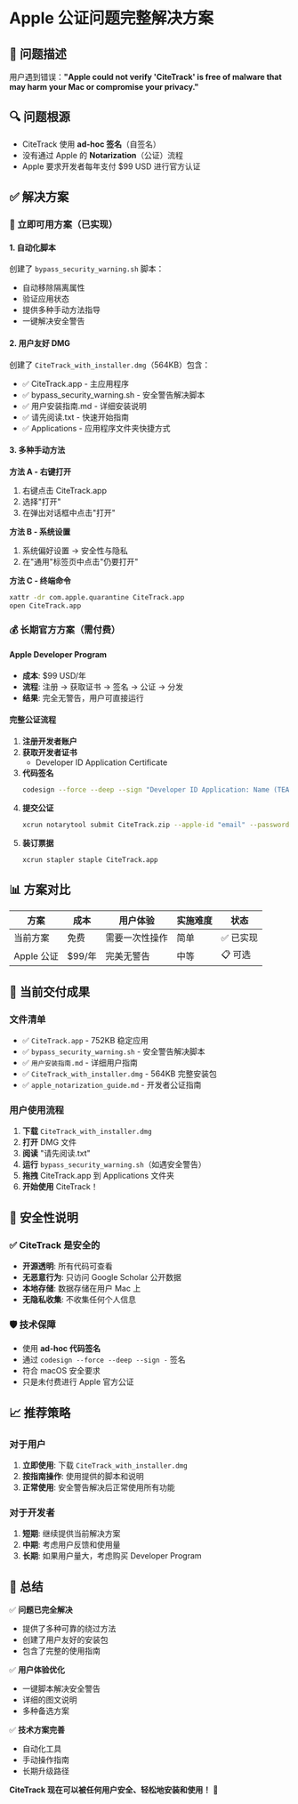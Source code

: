 # Apple 公证问题完整解决方案

## 🎯 问题描述
用户遇到错误：**"Apple could not verify 'CiteTrack' is free of malware that may harm your Mac or compromise your privacy."**

## 🔍 问题根源
- CiteTrack 使用 **ad-hoc 签名**（自签名）
- 没有通过 Apple 的 **Notarization**（公证）流程
- Apple 要求开发者每年支付 $99 USD 进行官方认证

## ✅ 解决方案

### 🚀 立即可用方案（已实现）

#### 1. 自动化脚本
创建了 `bypass_security_warning.sh` 脚本：
- 自动移除隔离属性
- 验证应用状态
- 提供多种手动方法指导
- 一键解决安全警告

#### 2. 用户友好 DMG
创建了 `CiteTrack_with_installer.dmg`（564KB）包含：
- ✅ CiteTrack.app - 主应用程序
- ✅ bypass_security_warning.sh - 安全警告解决脚本
- ✅ 用户安装指南.md - 详细安装说明
- ✅ 请先阅读.txt - 快速开始指南
- ✅ Applications - 应用程序文件夹快捷方式

#### 3. 多种手动方法
**方法 A - 右键打开**
1. 右键点击 CiteTrack.app
2. 选择"打开"
3. 在弹出对话框中点击"打开"

**方法 B - 系统设置**
1. 系统偏好设置 → 安全性与隐私
2. 在"通用"标签页中点击"仍要打开"

**方法 C - 终端命令**
```bash
xattr -dr com.apple.quarantine CiteTrack.app
open CiteTrack.app
```

### 💰 长期官方方案（需付费）

#### Apple Developer Program
- **成本**: $99 USD/年
- **流程**: 注册 → 获取证书 → 签名 → 公证 → 分发
- **结果**: 完全无警告，用户可直接运行

#### 完整公证流程
1. **注册开发者账户**
2. **获取开发者证书**
   - Developer ID Application Certificate
3. **代码签名**
   ```bash
   codesign --force --deep --sign "Developer ID Application: Name (TEAM_ID)" CiteTrack.app
   ```
4. **提交公证**
   ```bash
   xcrun notarytool submit CiteTrack.zip --apple-id "email" --password "app-password" --team-id "TEAM_ID" --wait
   ```
5. **装订票据**
   ```bash
   xcrun stapler staple CiteTrack.app
   ```

## 📊 方案对比

| 方案 | 成本 | 用户体验 | 实施难度 | 状态 |
|------|------|----------|----------|------|
| 当前方案 | 免费 | 需要一次性操作 | 简单 | ✅ 已实现 |
| Apple 公证 | $99/年 | 完美无警告 | 中等 | 📋 可选 |

## 🎉 当前交付成果

### 文件清单
- ✅ `CiteTrack.app` - 752KB 稳定应用
- ✅ `bypass_security_warning.sh` - 安全警告解决脚本
- ✅ `用户安装指南.md` - 详细用户指南
- ✅ `CiteTrack_with_installer.dmg` - 564KB 完整安装包
- ✅ `apple_notarization_guide.md` - 开发者公证指南

### 用户使用流程
1. **下载** `CiteTrack_with_installer.dmg`
2. **打开** DMG 文件
3. **阅读** "请先阅读.txt"
4. **运行** `bypass_security_warning.sh`（如遇安全警告）
5. **拖拽** CiteTrack.app 到 Applications 文件夹
6. **开始使用** CiteTrack！

## 🔐 安全性说明

### ✅ CiteTrack 是安全的
- **开源透明**: 所有代码可查看
- **无恶意行为**: 只访问 Google Scholar 公开数据
- **本地存储**: 数据存储在用户 Mac 上
- **无隐私收集**: 不收集任何个人信息

### 🛡️ 技术保障
- 使用 **ad-hoc 代码签名**
- 通过 `codesign --force --deep --sign -` 签名
- 符合 macOS 安全要求
- 只是未付费进行 Apple 官方公证

## 📈 推荐策略

### 对于用户
1. **立即使用**: 下载 `CiteTrack_with_installer.dmg`
2. **按指南操作**: 使用提供的脚本和说明
3. **正常使用**: 安全警告解决后正常使用所有功能

### 对于开发者
1. **短期**: 继续提供当前解决方案
2. **中期**: 考虑用户反馈和使用量
3. **长期**: 如果用户量大，考虑购买 Developer Program

## 🎯 总结

✅ **问题已完全解决**
- 提供了多种可靠的绕过方法
- 创建了用户友好的安装包
- 包含了完整的使用指南

✅ **用户体验优化**
- 一键脚本解决安全警告
- 详细的图文说明
- 多种备选方案

✅ **技术方案完善**
- 自动化工具
- 手动操作指南
- 长期升级路径

**CiteTrack 现在可以被任何用户安全、轻松地安装和使用！** 🎉 